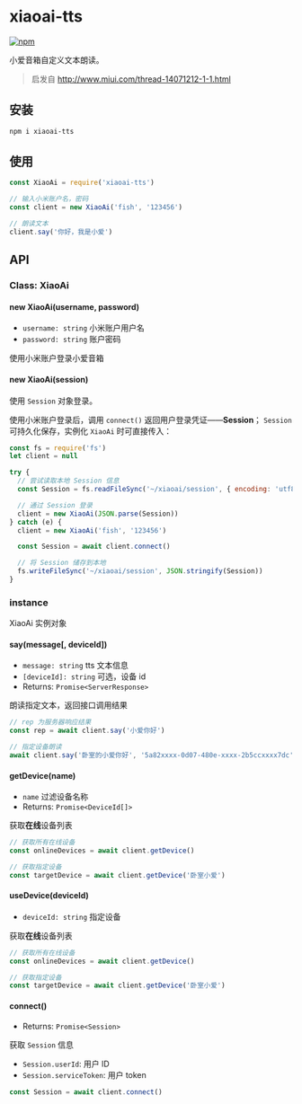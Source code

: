 # xiaoai-tts

[![npm](https://img.shields.io/npm/v/xiaoai-tts.svg)](https://www.npmjs.com/package/xiaoai-tts)

小爱音箱自定义文本朗读。

> 启发自 http://www.miui.com/thread-14071212-1-1.html

## 安装

```bash
npm i xiaoai-tts
```

## 使用

```javascript
const XiaoAi = require('xiaoai-tts')

// 输入小米账户名，密码
const client = new XiaoAi('fish', '123456')

// 朗读文本
client.say('你好，我是小爱')
```

## API

### Class: XiaoAi

#### new XiaoAi(username, password)

- `username: string` 小米账户用户名
- `password: string` 账户密码

使用小米账户登录小爱音箱

#### new XiaoAi(session)

使用 `Session` 对象登录。

使用小米账户登录后，调用 `connect()` 返回用户登录凭证——**Session**；
`Session` 可持久化保存，实例化 `XiaoAi` 时可直接传入：

```javascript
const fs = require('fs')
let client = null

try {
  // 尝试读取本地 Session 信息
  const Session = fs.readFileSync('~/xiaoai/session', { encoding: 'utf8' })

  // 通过 Session 登录
  client = new XiaoAi(JSON.parse(Session))
} catch (e) {
  client = new XiaoAi('fish', '123456')

  const Session = await client.connect()

  // 将 Session 储存到本地
  fs.writeFileSync('~/xiaoai/session', JSON.stringify(Session))
}
```

### instance

XiaoAi 实例对象

#### say(message[, deviceId])

- `message: string` tts 文本信息
- `[deviceId]: string` 可选，设备 id
- Returns: `Promise<ServerResponse>`

朗读指定文本，返回接口调用结果

```javascript
// rep 为服务器响应结果
const rep = await client.say('小爱你好')

// 指定设备朗读
await client.say('卧室的小爱你好', '5a82xxxx-0d07-480e-xxxx-2b5ccxxxx7dc')
```

#### getDevice(name)

- `name` 过滤设备名称
- Returns: `Promise<DeviceId[]>`

获取**在线**设备列表

```javascript
// 获取所有在线设备
const onlineDevices = await client.getDevice()

// 获取指定设备
const targetDevice = await client.getDevice('卧室小爱')
```

#### useDevice(deviceId)

- `deviceId: string` 指定设备

获取**在线**设备列表

```javascript
// 获取所有在线设备
const onlineDevices = await client.getDevice()

// 获取指定设备
const targetDevice = await client.getDevice('卧室小爱')
```

#### connect()

- Returns: `Promise<Session>`

获取 `Session` 信息

- `Session.userId`: 用户 ID
- `Session.serviceToken`: 用户 token

```javascript
const Session = await client.connect()
```
